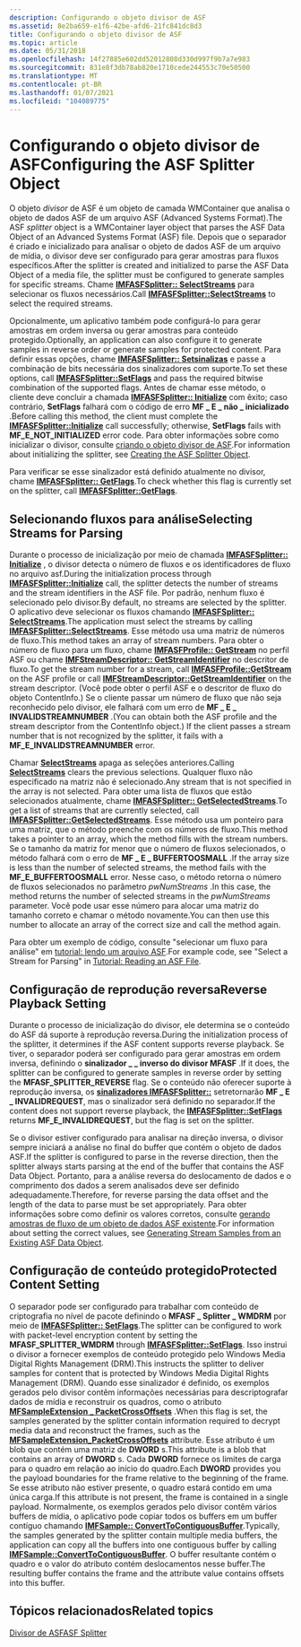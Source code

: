 ```yaml
---
description: Configurando o objeto divisor de ASF
ms.assetid: 8e2ba659-e1f6-42be-afd6-21fc841dc8d3
title: Configurando o objeto divisor de ASF
ms.topic: article
ms.date: 05/31/2018
ms.openlocfilehash: 14f27885e602dd52012808d330d997f9b7a7e983
ms.sourcegitcommit: 831e8f3db78ab820e1710cede244553c70e50500
ms.translationtype: MT
ms.contentlocale: pt-BR
ms.lasthandoff: 01/07/2021
ms.locfileid: "104089775"
---
```

# <a name="configuring-the-asf-splitter-object"></a><span data-ttu-id="59fbb-103">Configurando o objeto divisor de ASF</span><span class="sxs-lookup"><span data-stu-id="59fbb-103">Configuring the ASF Splitter Object</span></span>

<span data-ttu-id="59fbb-104">O objeto *divisor* de ASF é um objeto de camada WMContainer que analisa o objeto de dados ASF de um arquivo ASF (Advanced Systems Format).</span><span class="sxs-lookup"><span data-stu-id="59fbb-104">The ASF *splitter* object is a WMContainer layer object that parses the ASF Data Object of an Advanced Systems Format (ASF) file.</span></span> <span data-ttu-id="59fbb-105">Depois que o separador é criado e inicializado para analisar o objeto de dados ASF de um arquivo de mídia, o divisor deve ser configurado para gerar amostras para fluxos específicos.</span><span class="sxs-lookup"><span data-stu-id="59fbb-105">After the splitter is created and initialized to parse the ASF Data Object of a media file, the splitter must be configured to generate samples for specific streams.</span></span> <span data-ttu-id="59fbb-106">Chame [**IMFASFSplitter:: SelectStreams**](/windows/desktop/api/wmcontainer/nf-wmcontainer-imfasfsplitter-selectstreams) para selecionar os fluxos necessários.</span><span class="sxs-lookup"><span data-stu-id="59fbb-106">Call [**IMFASFSplitter::SelectStreams**](/windows/desktop/api/wmcontainer/nf-wmcontainer-imfasfsplitter-selectstreams) to select the required streams.</span></span>

<span data-ttu-id="59fbb-107">Opcionalmente, um aplicativo também pode configurá-lo para gerar amostras em ordem inversa ou gerar amostras para conteúdo protegido.</span><span class="sxs-lookup"><span data-stu-id="59fbb-107">Optionally, an application can also configure it to generate samples in reverse order or generate samples for protected content.</span></span> <span data-ttu-id="59fbb-108">Para definir essas opções, chame [**IMFASFSplitter:: Setsinalizas**](/windows/desktop/api/wmcontainer/nf-wmcontainer-imfasfsplitter-setflags) e passe a combinação de bits necessária dos sinalizadores com suporte.</span><span class="sxs-lookup"><span data-stu-id="59fbb-108">To set these options, call [**IMFASFSplitter::SetFlags**](/windows/desktop/api/wmcontainer/nf-wmcontainer-imfasfsplitter-setflags) and pass the required bitwise combination of the supported flags.</span></span> <span data-ttu-id="59fbb-109">Antes de chamar esse método, o cliente deve concluir a chamada [**IMFASFSplitter:: Initialize**](/windows/desktop/api/wmcontainer/nf-wmcontainer-imfasfsplitter-initialize) com êxito; caso contrário, **SetFlags** falhará com o código de erro **MF \_ E \_ não \_ inicializado** .</span><span class="sxs-lookup"><span data-stu-id="59fbb-109">Before calling this method, the client must complete the [**IMFASFSplitter::Initialize**](/windows/desktop/api/wmcontainer/nf-wmcontainer-imfasfsplitter-initialize) call successfully; otherwise, **SetFlags** fails with **MF\_E\_NOT\_INITIALIZED** error code.</span></span> <span data-ttu-id="59fbb-110">Para obter informações sobre como inicializar o divisor, consulte [criando o objeto divisor de ASF](creating-the-asf-splitter-object.md).</span><span class="sxs-lookup"><span data-stu-id="59fbb-110">For information about initializing the splitter, see [Creating the ASF Splitter Object](creating-the-asf-splitter-object.md).</span></span>

<span data-ttu-id="59fbb-111">Para verificar se esse sinalizador está definido atualmente no divisor, chame [**IMFASFSplitter:: GetFlags**](/windows/desktop/api/wmcontainer/nf-wmcontainer-imfasfsplitter-getflags).</span><span class="sxs-lookup"><span data-stu-id="59fbb-111">To check whether this flag is currently set on the splitter, call [**IMFASFSplitter::GetFlags**](/windows/desktop/api/wmcontainer/nf-wmcontainer-imfasfsplitter-getflags).</span></span>

## <a name="selecting-streams-for-parsing"></a><span data-ttu-id="59fbb-112">Selecionando fluxos para análise</span><span class="sxs-lookup"><span data-stu-id="59fbb-112">Selecting Streams for Parsing</span></span>

<span data-ttu-id="59fbb-113">Durante o processo de inicialização por meio de chamada [**IMFASFSplitter:: Initialize**](/windows/desktop/api/wmcontainer/nf-wmcontainer-imfasfsplitter-initialize) , o divisor detecta o número de fluxos e os identificadores de fluxo no arquivo asf.</span><span class="sxs-lookup"><span data-stu-id="59fbb-113">During the initialization process through [**IMFASFSplitter::Initialize**](/windows/desktop/api/wmcontainer/nf-wmcontainer-imfasfsplitter-initialize) call, the splitter detects the number of streams and the stream identifiers in the ASF file.</span></span> <span data-ttu-id="59fbb-114">Por padrão, nenhum fluxo é selecionado pelo divisor.</span><span class="sxs-lookup"><span data-stu-id="59fbb-114">By default, no streams are selected by the splitter.</span></span> <span data-ttu-id="59fbb-115">O aplicativo deve selecionar os fluxos chamando [**IMFASFSplitter:: SelectStreams**](/windows/desktop/api/wmcontainer/nf-wmcontainer-imfasfsplitter-selectstreams).</span><span class="sxs-lookup"><span data-stu-id="59fbb-115">The application must select the streams by calling [**IMFASFSplitter::SelectStreams**](/windows/desktop/api/wmcontainer/nf-wmcontainer-imfasfsplitter-selectstreams).</span></span> <span data-ttu-id="59fbb-116">Esse método usa uma matriz de números de fluxo.</span><span class="sxs-lookup"><span data-stu-id="59fbb-116">This method takes an array of stream numbers.</span></span> <span data-ttu-id="59fbb-117">Para obter o número de fluxo para um fluxo, chame [**IMFASFProfile:: GetStream**](/windows/desktop/api/wmcontainer/nf-wmcontainer-imfasfprofile-getstream) no perfil ASF ou chame [**IMFStreamDescriptor:: GetStreamIdentifier**](/windows/desktop/api/mfidl/nf-mfidl-imfstreamdescriptor-getstreamidentifier) no descritor de fluxo.</span><span class="sxs-lookup"><span data-stu-id="59fbb-117">To get the stream number for a stream, call [**IMFASFProfile::GetStream**](/windows/desktop/api/wmcontainer/nf-wmcontainer-imfasfprofile-getstream) on the ASF profile or call [**IMFStreamDescriptor::GetStreamIdentifier**](/windows/desktop/api/mfidl/nf-mfidl-imfstreamdescriptor-getstreamidentifier) on the stream descriptor.</span></span> <span data-ttu-id="59fbb-118">(Você pode obter o perfil ASF e o descritor de fluxo do objeto ContentInfo.) Se o cliente passar um número de fluxo que não seja reconhecido pelo divisor, ele falhará com um erro de **MF \_ E \_ INVALIDSTREAMNUMBER** .</span><span class="sxs-lookup"><span data-stu-id="59fbb-118">(You can obtain both the ASF profile and the stream descriptor from the ContentInfo object.) If the client passes a stream number that is not recognized by the splitter, it fails with a **MF\_E\_INVALIDSTREAMNUMBER** error.</span></span>

<span data-ttu-id="59fbb-119">Chamar [**SelectStreams**](/windows/desktop/api/wmcontainer/nf-wmcontainer-imfasfsplitter-selectstreams) apaga as seleções anteriores.</span><span class="sxs-lookup"><span data-stu-id="59fbb-119">Calling [**SelectStreams**](/windows/desktop/api/wmcontainer/nf-wmcontainer-imfasfsplitter-selectstreams) clears the previous selections.</span></span> <span data-ttu-id="59fbb-120">Qualquer fluxo não especificado na matriz não é selecionado.</span><span class="sxs-lookup"><span data-stu-id="59fbb-120">Any stream that is not specified in the array is not selected.</span></span> <span data-ttu-id="59fbb-121">Para obter uma lista de fluxos que estão selecionados atualmente, chame [**IMFASFSplitter:: GetSelectedStreams**](/windows/desktop/api/wmcontainer/nf-wmcontainer-imfasfsplitter-getselectedstreams).</span><span class="sxs-lookup"><span data-stu-id="59fbb-121">To get a list of streams that are currently selected, call [**IMFASFSplitter::GetSelectedStreams**](/windows/desktop/api/wmcontainer/nf-wmcontainer-imfasfsplitter-getselectedstreams).</span></span> <span data-ttu-id="59fbb-122">Esse método usa um ponteiro para uma matriz, que o método preenche com os números de fluxo.</span><span class="sxs-lookup"><span data-stu-id="59fbb-122">This method takes a pointer to an array, which the method fills with the stream numbers.</span></span> <span data-ttu-id="59fbb-123">Se o tamanho da matriz for menor que o número de fluxos selecionados, o método falhará com o erro de **MF \_ E \_ BUFFERTOOSMALL** .</span><span class="sxs-lookup"><span data-stu-id="59fbb-123">If the array size is less than the number of selected streams, the method fails with the **MF\_E\_BUFFERTOOSMALL** error.</span></span> <span data-ttu-id="59fbb-124">Nesse caso, o método retorna o número de fluxos selecionados no parâmetro *pwNumStreams* .</span><span class="sxs-lookup"><span data-stu-id="59fbb-124">In this case, the method returns the number of selected streams in the *pwNumStreams* parameter.</span></span> <span data-ttu-id="59fbb-125">Você pode usar esse número para alocar uma matriz do tamanho correto e chamar o método novamente.</span><span class="sxs-lookup"><span data-stu-id="59fbb-125">You can then use this number to allocate an array of the correct size and call the method again.</span></span>

<span data-ttu-id="59fbb-126">Para obter um exemplo de código, consulte "selecionar um fluxo para análise" em [tutorial: lendo um arquivo ASF](tutorial--reading-an-asf-file.md).</span><span class="sxs-lookup"><span data-stu-id="59fbb-126">For example code, see "Select a Stream for Parsing" in [Tutorial: Reading an ASF File](tutorial--reading-an-asf-file.md).</span></span>

## <a name="reverse-playback-setting"></a><span data-ttu-id="59fbb-127">Configuração de reprodução reversa</span><span class="sxs-lookup"><span data-stu-id="59fbb-127">Reverse Playback Setting</span></span>

<span data-ttu-id="59fbb-128">Durante o processo de inicialização do divisor, ele determina se o conteúdo do ASF dá suporte à reprodução reversa.</span><span class="sxs-lookup"><span data-stu-id="59fbb-128">During the initialization process of the splitter, it determines if the ASF content supports reverse playback.</span></span> <span data-ttu-id="59fbb-129">Se tiver, o separador poderá ser configurado para gerar amostras em ordem inversa, definindo o **sinalizador \_ \_ inverso do divisor MFASF** .</span><span class="sxs-lookup"><span data-stu-id="59fbb-129">If it does, the splitter can be configured to generate samples in reverse order by setting the **MFASF\_SPLITTER\_REVERSE** flag.</span></span> <span data-ttu-id="59fbb-130">Se o conteúdo não oferecer suporte à reprodução inversa, os [**sinalizadores IMFASFSplitter::**](/windows/desktop/api/wmcontainer/nf-wmcontainer-imfasfsplitter-setflags) setretornarão **MF \_ E \_ INVALIDREQUEST**, mas o sinalizador será definido no separador.</span><span class="sxs-lookup"><span data-stu-id="59fbb-130">If the content does not support reverse playback, the [**IMFASFSplitter::SetFlags**](/windows/desktop/api/wmcontainer/nf-wmcontainer-imfasfsplitter-setflags) returns **MF\_E\_INVALIDREQUEST**, but the flag is set on the splitter.</span></span>

<span data-ttu-id="59fbb-131">Se o divisor estiver configurado para analisar na direção inversa, o divisor sempre iniciará a análise no final do buffer que contém o objeto de dados ASF.</span><span class="sxs-lookup"><span data-stu-id="59fbb-131">If the splitter is configured to parse in the reverse direction, then the splitter always starts parsing at the end of the buffer that contains the ASF Data Object.</span></span> <span data-ttu-id="59fbb-132">Portanto, para a análise reversa do deslocamento de dados e o comprimento dos dados a serem analisados deve ser definido adequadamente.</span><span class="sxs-lookup"><span data-stu-id="59fbb-132">Therefore, for reverse parsing the data offset and the length of the data to parse must be set appropriately.</span></span> <span data-ttu-id="59fbb-133">Para obter informações sobre como definir os valores corretos, consulte [gerando amostras de fluxo de um objeto de dados ASF existente](generating-stream-samples-from-an-existing-asf-data-object.md).</span><span class="sxs-lookup"><span data-stu-id="59fbb-133">For information about setting the correct values, see [Generating Stream Samples from an Existing ASF Data Object](generating-stream-samples-from-an-existing-asf-data-object.md).</span></span>

## <a name="protected-content-setting"></a><span data-ttu-id="59fbb-134">Configuração de conteúdo protegido</span><span class="sxs-lookup"><span data-stu-id="59fbb-134">Protected Content Setting</span></span>

<span data-ttu-id="59fbb-135">O separador pode ser configurado para trabalhar com conteúdo de criptografia no nível de pacote definindo o **MFASF \_ Splitter \_ WMDRM** por meio de [**IMFASFSplitter:: SetFlags**](/windows/desktop/api/wmcontainer/nf-wmcontainer-imfasfsplitter-setflags).</span><span class="sxs-lookup"><span data-stu-id="59fbb-135">The splitter can be configured to work with packet-level encryption content by setting the **MFASF\_SPLITTER\_WMDRM** through [**IMFASFSplitter::SetFlags**](/windows/desktop/api/wmcontainer/nf-wmcontainer-imfasfsplitter-setflags).</span></span> <span data-ttu-id="59fbb-136">Isso instrui o divisor a fornecer exemplos de conteúdo protegido pelo Windows Media Digital Rights Management (DRM).</span><span class="sxs-lookup"><span data-stu-id="59fbb-136">This instructs the splitter to deliver samples for content that is protected by Windows Media Digital Rights Management (DRM).</span></span> <span data-ttu-id="59fbb-137">Quando esse sinalizador é definido, os exemplos gerados pelo divisor contêm informações necessárias para descriptografar dados de mídia e reconstruir os quadros, como o atributo [**MFSampleExtension \_ PacketCrossOffsets**](mfsampleextension-packetcrossoffsets-attribute.md) .</span><span class="sxs-lookup"><span data-stu-id="59fbb-137">When this flag is set, the samples generated by the splitter contain information required to decrypt media data and reconstruct the frames, such as the [**MFSampleExtension\_PacketCrossOffsets**](mfsampleextension-packetcrossoffsets-attribute.md) attribute.</span></span> <span data-ttu-id="59fbb-138">Esse atributo é um blob que contém uma matriz de **DWORD** s.</span><span class="sxs-lookup"><span data-stu-id="59fbb-138">This attribute is a blob that contains an array of **DWORD** s.</span></span> <span data-ttu-id="59fbb-139">Cada **DWORD** fornece os limites de carga para o quadro em relação ao início do quadro.</span><span class="sxs-lookup"><span data-stu-id="59fbb-139">Each **DWORD** provides you the payload boundaries for the frame relative to the beginning of the frame.</span></span> <span data-ttu-id="59fbb-140">Se esse atributo não estiver presente, o quadro estará contido em uma única carga.</span><span class="sxs-lookup"><span data-stu-id="59fbb-140">If this attribute is not present, the frame is contained in a single payload.</span></span> <span data-ttu-id="59fbb-141">Normalmente, os exemplos gerados pelo divisor contêm vários buffers de mídia, o aplicativo pode copiar todos os buffers em um buffer contíguo chamando [**IMFSample:: ConvertToContiguousBuffer**](/windows/desktop/api/mfobjects/nf-mfobjects-imfsample-converttocontiguousbuffer).</span><span class="sxs-lookup"><span data-stu-id="59fbb-141">Typically, the samples generated by the splitter contain multiple media buffers, the application can copy all the buffers into one contiguous buffer by calling [**IMFSample::ConvertToContiguousBuffer**](/windows/desktop/api/mfobjects/nf-mfobjects-imfsample-converttocontiguousbuffer).</span></span> <span data-ttu-id="59fbb-142">O buffer resultante contém o quadro e o valor do atributo contém deslocamentos nesse buffer.</span><span class="sxs-lookup"><span data-stu-id="59fbb-142">The resulting buffer contains the frame and the attribute value contains offsets into this buffer.</span></span>

## <a name="related-topics"></a><span data-ttu-id="59fbb-143">Tópicos relacionados</span><span class="sxs-lookup"><span data-stu-id="59fbb-143">Related topics</span></span>

<dl> <dt>

[<span data-ttu-id="59fbb-144">Divisor de ASF</span><span class="sxs-lookup"><span data-stu-id="59fbb-144">ASF Splitter</span></span>](asf-splitter.md)
</dt> </dl>

 

 



